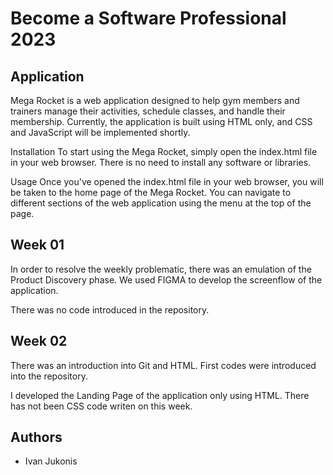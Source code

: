 # Become a Software Professional 2023

## Application
Mega Rocket is a web application designed to help gym members and trainers manage their activities, schedule classes, and handle their membership. Currently, the application is built using HTML only, and CSS and JavaScript will be implemented shortly.

Installation
To start using the Mega Rocket, simply open the index.html file in your web browser. There is no need to install any software or libraries.

Usage
Once you've opened the index.html file in your web browser, you will be taken to the home page of the Mega Rocket. You can navigate to different sections of the web application using the menu at the top of the page.

## Week 01
In order to resolve the weekly problematic, there was an emulation of the Product Discovery phase. We used FIGMA to develop the screenflow of the application.

There was no code introduced in the repository.

## Week 02
There was an introduction into Git and HTML. First codes were introduced into the repository.

I developed the Landing Page of the application only using HTML. There has not been CSS code writen on this week.

## Authors
- Ivan Jukonis
